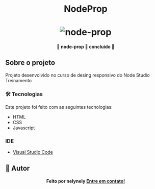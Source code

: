 <h1 align="center">NodeProp</h1>

<h1 align="center">
    <img alt="node-prop" title="node-prop" src="assets/screenshot.png" />
</h1>

<h4 align="center"> 
	🚧  node-prop 🚀 concluído  🚧
</h4>

## Sobre o projeto

<p>Projeto desenvolvido no curso de desing responsivo do Node Studio Treinamento</p>

### 🛠 Tecnologias

Este projeto foi feito com as seguintes tecnologias:
- HTML
- CSS
- Javascript

### IDE

- [Visual Studio Code](https://code.visualstudio.com/)

## 🦸 Autor
<h4 align="center">
  Feito por nelynely <a href="https://www.linkedin.com/in/f-nely/">Entre em contato!</a>
</h4>